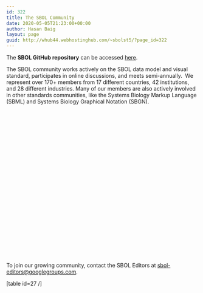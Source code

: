 ```yaml
---
id: 322
title: The SBOL Community
date: 2020-05-05T21:23:00+00:00
author: Hasan Baig
layout: page
guid: http://whub44.webhostinghub.com/~sbolst5/?page_id=322
---
```

The **SBOL GitHub repository** can be accessed [here](https://sbolstandard.org/sbols-github-repository/).

The SBOL community works actively on the SBOL data model and visual standard, participates in online discussions, and meets semi-annually.  We represent over 170+ members from 17 different countries, 42 institutions, and 28 different industries. Many of our members are also actively involved in other standards communities, like the Systems Biology Markup Language (SBML) and Systems Biology Graphical Notation (SBGN).

<div id="wpgmza_map" data-settings='{"id":"1","map_title":"Developers map","map_width":"100","map_height":"400","map_start_lat":"17.402123","map_start_lng":"15.610619","map_start_location":"17.402122691991988,15.610618648437464","map_start_zoom":"1","default_marker":"0","type":"4","alignment":"1","directions_enabled":"1","styling_enabled":"0","styling_json":"","active":"0","kml":"","bicycle":"2","traffic":"2","dbox":"1","dbox_width":"100","listmarkers":"0","listmarkers_advanced":"0","filterbycat":"0","ugm_enabled":"0","ugm_category_enabled":"0","fusion":"","map_width_type":"\\%","map_height_type":"px","mass_marker_support":"1","ugm_access":"0","order_markers_by":"1","order_markers_choice":"2","show_user_location":"0","default_to":"","other_settings":{"store_locator_enabled":2,"store_locator_distance":2,"store_locator_bounce":1,"store_locator_query_string":"ZIP \/ Address:","wpgmza_store_locator_restrict":"","map_max_zoom":"1","transport_layer":2,"wpgmza_theme_data":"[{\\\"featureType\\\":\\\"landscape.man_made\\\",\\\"elementType\\\":\\\"geometry\\\",\\\"stylers\\\":[{\\\"color\\\":\\\"#f7f1df\\\"}]},{\\\"featureType\\\":\\\"landscape.natural\\\",\\\"elementType\\\":\\\"geometry\\\",\\\"stylers\\\":[{\\\"color\\\":\\\"#d0e3b4\\\"}]},{\\\"featureType\\\":\\\"landscape.natural.terrain\\\",\\\"elementType\\\":\\\"geometry\\\",\\\"stylers\\\":[{\\\"visibility\\\":\\\"off\\\"}]},{\\\"featureType\\\":\\\"poi\\\",\\\"elementType\\\":\\\"labels\\\",\\\"stylers\\\":[{\\\"visibility\\\":\\\"off\\\"}]},{\\\"featureType\\\":\\\"poi.business\\\",\\\"elementType\\\":\\\"all\\\",\\\"stylers\\\":[{\\\"visibility\\\":\\\"off\\\"}]},{\\\"featureType\\\":\\\"poi.medical\\\",\\\"elementType\\\":\\\"geometry\\\",\\\"stylers\\\":[{\\\"color\\\":\\\"#fbd3da\\\"}]},{\\\"featureType\\\":\\\"poi.park\\\",\\\"elementType\\\":\\\"geometry\\\",\\\"stylers\\\":[{\\\"color\\\":\\\"#bde6ab\\\"}]},{\\\"featureType\\\":\\\"road\\\",\\\"elementType\\\":\\\"geometry.stroke\\\",\\\"stylers\\\":[{\\\"visibility\\\":\\\"off\\\"}]},{\\\"featureType\\\":\\\"road\\\",\\\"elementType\\\":\\\"labels\\\",\\\"stylers\\\":[{\\\"visibility\\\":\\\"off\\\"}]},{\\\"featureType\\\":\\\"road.highway\\\",\\\"elementType\\\":\\\"geometry.fill\\\",\\\"stylers\\\":[{\\\"color\\\":\\\"#ffe15f\\\"}]},{\\\"featureType\\\":\\\"road.highway\\\",\\\"elementType\\\":\\\"geometry.stroke\\\",\\\"stylers\\\":[{\\\"color\\\":\\\"#efd151\\\"}]},{\\\"featureType\\\":\\\"road.arterial\\\",\\\"elementType\\\":\\\"geometry.fill\\\",\\\"stylers\\\":[{\\\"color\\\":\\\"#ffffff\\\"}]},{\\\"featureType\\\":\\\"road.local\\\",\\\"elementType\\\":\\\"geometry.fill\\\",\\\"stylers\\\":[{\\\"color\\\":\\\"black\\\"}]},{\\\"featureType\\\":\\\"transit.station.airport\\\",\\\"elementType\\\":\\\"geometry.fill\\\",\\\"stylers\\\":[{\\\"color\\\":\\\"#cfb2db\\\"}]},{\\\"featureType\\\":\\\"water\\\",\\\"elementType\\\":\\\"geometry\\\",\\\"stylers\\\":[{\\\"color\\\":\\\"#a2daf2\\\"}]}]","wpgmza_theme_selection":2}}' data-shortcode-attributes='{"id":"1"}' style="display:block; overflow:auto; width:100%; height:400px; float:left;">
</div>

To join our growing community, contact the SBOL Editors at <sbol-editors@googlegroups.com>.

[table id=27 /]
